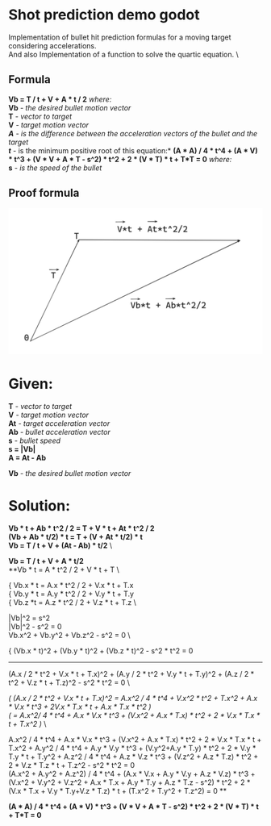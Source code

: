 # Shot prediction demo godot
Implementation of bullet hit prediction formulas for a moving target considering accelerations. \
And also Implementation of a function to solve the quartic equation. \

## Formula
**Vb = T / t + V + A * t / 2** *where:* \
**Vb** *- the desired bullet motion vector* \
**T** *- vector to target* \
**V** *- target motion vector \
**A** *- is the difference between the acceleration vectors of the bullet and the target* \
**t*** - is the minimum positive root of this equation:* **(A * A) / 4 * t^4 + (A * V) * t^3 + (V * V + A * T - s^2) * t^2 + 2 * (V * T) * t + T*T = 0** *where:* \
**s** *- is the speed of the bullet*

## Proof formula
![Scheme](docs/Scheme.png)
# Given:
**T** *- vector to target* \
**V** *- target motion vector* \
**At** *- target acceleration vector* \
**Ab** *- bullet acceleration vector* \
**s** *- bullet speed*\
**s = |Vb|**\
**A = At - Ab**

**Vb** *- the desired bullet motion vector*

# Solution:
**Vb * t + Ab * t^2 / 2 = T + V * t + At * t^2 / 2** \
**(Vb + Ab * t/2) * t = T + (V + At * t/2) * t** \
**Vb = T / t + V + (At - Ab) * t/2** \

**Vb = T / t + V + A * t/2** \
**Vb * t = A * t^2 / 2 + V * t + T \

{ Vb.x * t = A.x * t^2 / 2 + V.x * t + T.x \
{ Vb.y * t = A.y * t^2 / 2 + V.y * t + T.y \
{ Vb.z  *t = A.z * t^2 / 2 + V.z * t + T.z \


|Vb|^2 = s^2 \
|Vb|^2 - s^2 = 0 \
Vb.x^2 + Vb.y^2 + Vb.z^2 - s^2 = 0 \

{ (Vb.x * t)^2 + (Vb.y * t)^2 + (Vb.z * t)^2 - s^2 * t^2 = 0
***
(A.x / 2 * t^2 + V.x * t + T.x)^2 + (A.y / 2 * t^2 + V.y * t + T.y)^2 + (A.z / 2 * t^2 + V.z * t + T.z)^2 - s^2 * t^2 = 0 \

*( (A.x / 2 * t^2 + V.x * t + T.x)^2 = A.x^2 / 4 * t^4 + V.x^2 * t^2 + T.x^2 + A.x * V.x * t^3 + 2V.x * T.x * t + A.x * T.x * t^2 )* \
*( = A.x^2/ 4 * t^4 + A.x * V.x * t^3 + (V.x^2 + A.x * T.x) * t^2 + 2 * V.x * T.x * t + T.x^2 )* \

A.x^2 / 4 * t^4 + A.x * V.x * t^3 + (V.x^2 + A.x * T.x) * t^2 + 2 * V.x * T.x * t + T.x^2  +  A.y^2 / 4 * t^4 + A.y * V.y * t^3 + (V.y^2+A.y * T.y) * t^2 + 2 * V.y * T.y * t + T.y^2  +  A.z^2 / 4 * t^4 + A.z * V.z * t^3 + (V.z^2 + A.z * T.z) * t^2 + 2 * V.z * T.z * t + T.z^2  -  s^2 * t^2 = 0 \
(A.x^2 + A.y^2 + A.z^2) / 4 * t^4 + (A.x * V.x + A.y * V.y + A.z * V.z) * t^3 + (V.x^2 + V.y^2 + V.z^2 + A.x * T.x + A.y * T.y + A.z * T.z - s^2) * t^2 + 2 * (V.x * T.x + V.y * T.y+V.z * T.z) * t + (T.x^2 + T.y^2 + T.z^2) = 0 \**
 
**(A * A) / 4 * t^4 + (A * V) * t^3 + (V * V + A * T - s^2) * t^2 + 2 * (V * T) * t + T*T = 0**
